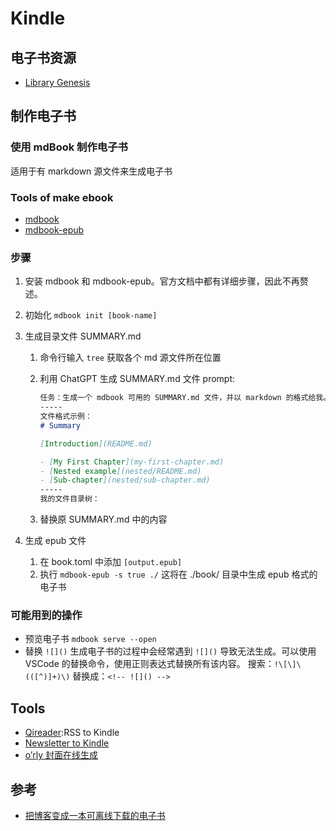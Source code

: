 # Kindle

## 电子书资源
- [Library Genesis](https://libgen.is)
## 制作电子书

### 使用 mdBook 制作电子书

适用于有 markdown 源文件来生成电子书

### Tools of make ebook

- [mdbook](https://github.com/rust-lang/mdBook)
- [mdbook-epub](https://github.com/Michael-F-Bryan/mdbook-epub)

### 步骤

1. 安装 mdbook 和 mdbook-epub。官方文档中都有详细步骤，因此不再赘述。

2. 初始化 `mdbook init [book-name]`

3. 生成目录文件 SUMMARY.md

   1. 命令行输入 `tree` 获取各个 md 源文件所在位置
      
   1. 利用 ChatGPT 生成 SUMMARY.md 文件
      prompt:
      
       ```markdown
       任务：生成一个 mdbook 可用的 SUMMARY.md 文件，并以 markdown 的格式给我。
       -----
       文件格式示例：
       # Summary
      
       [Introduction](README.md)
      
       - [My First Chapter](my-first-chapter.md)
       - [Nested example](nested/README.md)
       - [Sub-chapter](nested/sub-chapter.md)
       -----
       我的文件目录树：
       ```

   3. 替换原 SUMMARY.md 中的内容

4. 生成 epub 文件

   1. 在 book.toml 中添加 `[output.epub]`
   2. 执行
      ```mdbook-epub -s true ./```
      这将在 ./book/ 目录中生成 epub 格式的电子书

### 可能用到的操作

- 预览电子书 ```mdbook serve --open```
- 替换 `![]()`
生成电子书的过程中会经常遇到 `![]()` 导致无法生成。可以使用 VSCode 的替换命令，使用正则表达式替换所有该内容。
搜索：```!\[\]\(([^)]+)\)```
替换成：```<!-- ![]() -->```

## Tools

- [Qireader](https://www.qireader.com):RSS to Kindle
- [Newsletter to Kindle](https://app.newslettertokindle.com/profile)
- [o’rly 封面在线生成](https://orly.nanmu.me/)

## 参考

- [把博客变成一本可离线下载的电子书](https://www.owenyoung.com/blog/blog-to-book)
